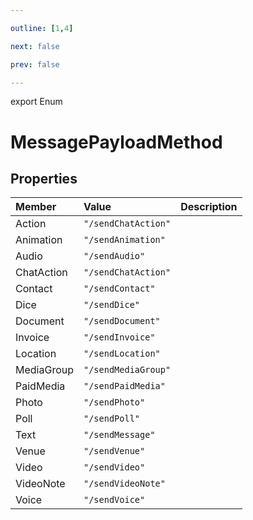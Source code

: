```yaml
---

outline: [1,4]

next: false

prev: false

---
```


export Enum
# MessagePayloadMethod

## Properties

| Member | Value | Description |
| :--- | :--- | :--- |
| Action | `"/sendChatAction"` | |
| Animation | `"/sendAnimation"` | |
| Audio | `"/sendAudio"` | |
| ChatAction | `"/sendChatAction"` | |
| Contact | `"/sendContact"` | |
| Dice | `"/sendDice"` | |
| Document | `"/sendDocument"` | |
| Invoice | `"/sendInvoice"` | |
| Location | `"/sendLocation"` | |
| MediaGroup | `"/sendMediaGroup"` | |
| PaidMedia | `"/sendPaidMedia"` | |
| Photo | `"/sendPhoto"` | |
| Poll | `"/sendPoll"` | |
| Text | `"/sendMessage"` | |
| Venue | `"/sendVenue"` | |
| Video | `"/sendVideo"` | |
| VideoNote | `"/sendVideoNote"` | |
| Voice | `"/sendVoice"` | |
